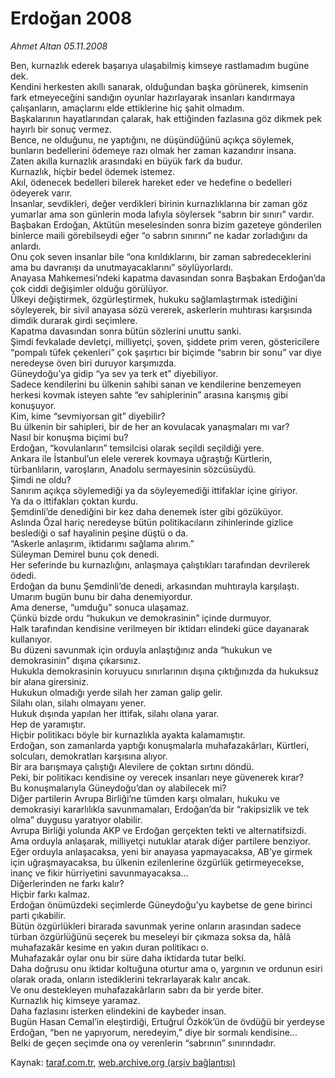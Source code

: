 # Erdoğan 2008

*Ahmet Altan 05.11.2008*

<div class="yazi">Ben, kurnazlık ederek başarıya ulaşabilmiş kimseye rastlamadım bugüne dek. <br/>Kendini herkesten akıllı sanarak, olduğundan başka görünerek, kimsenin fark etmeyeceğini sandığın oyunlar hazırlayarak insanları kandırmaya çalışanların, amaçlarını elde ettiklerine hiç şahit olmadım. <br/>Başkalarının hayatlarından çalarak, hak ettiğinden fazlasına göz dikmek pek hayırlı bir sonuç vermez. <br/>Bence, ne olduğunu, ne yaptığını, ne düşündüğünü açıkça söylemek, bunların bedellerini ödemeye razı olmak her zaman kazandırır insana. <br/>Zaten akılla kurnazlık arasındaki en büyük fark da budur. <br/>Kurnazlık, hiçbir bedel ödemek istemez. <br/>Akıl, ödenecek bedelleri bilerek hareket eder ve hedefine o bedelleri ödeyerek varır. <br/>İnsanlar, sevdikleri, değer verdikleri birinin kurnazlıklarına bir zaman göz yumarlar ama son günlerin moda lafıyla söylersek “sabrın bir sınırı” vardır. <br/>Başbakan Erdoğan, Aktütün meselesinden sonra bizim gazeteye gönderilen binlerce maili görebilseydi eğer “o sabrın sınırını” ne kadar zorladığını da anlardı. <br/>Onu çok seven insanlar bile “ona kırıldıklarını, bir zaman sabredeceklerini ama bu davranışı da unutmayacaklarını” söylüyorlardı. <br/>Anayasa Mahkemesi’ndeki kapatma davasından sonra Başbakan Erdoğan’da çok ciddi değişimler olduğu görülüyor. <br/>Ülkeyi değiştirmek, özgürleştirmek, hukuku sağlamlaştırmak istediğini söyleyerek, bir sivil anayasa sözü vererek, askerlerin muhtırası karşısında dimdik durarak girdi seçimlere. <br/>Kapatma davasından sonra bütün sözlerini unuttu sanki. <br/>Şimdi fevkalade devletçi, milliyetçi, şoven, şiddete prim veren, göstericilere “pompalı tüfek çekenleri” çok şaşırtıcı bir biçimde “sabrın bir sonu” var diye neredeyse öven biri duruyor karşımızda. <br/>Güneydoğu’ya gidip “ya sev ya terk et” diyebiliyor. <br/>Sadece kendilerini bu ülkenin sahibi sanan ve kendilerine benzemeyen herkesi kovmak isteyen sahte “ev sahiplerinin” arasına karışmış gibi konuşuyor. <br/>Kim, kime “sevmiyorsan git” diyebilir? <br/>Bu ülkenin bir sahipleri, bir de her an kovulacak yanaşmaları mı var? <br/>Nasıl bir konuşma biçimi bu? <br/>Erdoğan, “kovulanların” temsilcisi olarak seçildi seçildiği yere. <br/>Ankara ile İstanbul’un elele vererek kovmaya uğraştığı Kürtlerin, türbanlıların, varoşların, Anadolu sermayesinin sözcüsüydü. <br/>Şimdi ne oldu? <br/>Sanırım açıkça söylemediği ya da söyleyemediği ittifaklar içine giriyor. <br/>Ya da o ittifakları çoktan kurdu. <br/>Şemdinli’de denediğini bir kez daha denemek ister gibi gözüküyor. <br/>Aslında Özal hariç neredeyse bütün politikacıların zihinlerinde gizlice beslediği o saf hayalinin peşine düştü o da. <br/>“Askerle anlaşırım, iktidarımı sağlama alırım.” <br/>Süleyman Demirel bunu çok denedi. <br/>Her seferinde bu kurnazlığını, anlaşmaya çalıştıkları tarafından devrilerek ödedi. <br/>Erdoğan da bunu Şemdinli’de denedi, arkasından muhtırayla karşılaştı. <br/>Umarım bugün bunu bir daha denemiyordur. <br/>Ama denerse, “umduğu” sonuca ulaşamaz. <br/>Çünkü bizde ordu “hukukun ve demokrasinin” içinde durmuyor. <br/>Halk tarafından kendisine verilmeyen bir iktidarı elindeki güce dayanarak kullanıyor. <br/>Bu düzeni savunmak için orduyla anlaştığınız anda “hukukun ve demokrasinin” dışına çıkarsınız. <br/>Hukukla demokrasinin koruyucu sınırlarının dışına çıktığınızda da hukuksuz bir alana girersiniz. <br/>Hukukun olmadığı yerde silah her zaman galip gelir. <br/>Silahı olan, silahı olmayanı yener. <br/>Hukuk dışında yapılan her ittifak, silahı olana yarar. <br/>Hep de yaramıştır. <br/>Hiçbir politikacı böyle bir kurnazlıkla ayakta kalamamıştır. <br/>Erdoğan, son zamanlarda yaptığı konuşmalarla muhafazakârları, Kürtleri, solcuları, demokratları karşısına alıyor. <br/>Bir ara barışmaya çalıştığı Alevilere de çoktan sırtını döndü. <br/>Peki, bir politikacı kendisine oy verecek insanları neye güvenerek kırar? <br/>Bu konuşmalarıyla Güneydoğu’dan oy alabilecek mi? <br/>Diğer partilerin Avrupa Birliği’ne tümden karşı olmaları, hukuku ve demokrasiyi kararlılıkla savunmamaları, Erdoğan’da bir “rakipsizlik ve tek olma” duygusu yaratıyor olabilir. <br/>Avrupa Birliği yolunda AKP ve Erdoğan gerçekten tekti ve alternatifsizdi. <br/>Ama orduyla anlaşarak, milliyetçi nutuklar atarak diğer partilere benziyor. <br/>Eğer orduyla anlaşacaksa, yeni bir anayasa yapmayacaksa, AB’ye girmek için uğraşmayacaksa, bu ülkenin ezilenlerine özgürlük getirmeyecekse, inanç ve fikir hürriyetini savunmayacaksa... <br/>Diğerlerinden ne farkı kalır? <br/>Hiçbir farkı kalmaz. <br/>Erdoğan önümüzdeki seçimlerde Güneydoğu’yu kaybetse de gene birinci parti çıkabilir. <br/>Bütün özgürlükleri birarada savunmak yerine onların arasından sadece türban özgürlüğünü seçerek bu meseleyi bir çıkmaza soksa da, hâlâ muhafazakâr kesime en yakın duran politikacı o. <br/>Muhafazakâr oylar onu bir süre daha iktidarda tutar belki. <br/>Daha doğrusu onu iktidar koltuğuna oturtur ama o, yargının ve ordunun esiri olarak orada, onların istediklerini tekrarlayarak kalır ancak. <br/>Ve onu destekleyen muhafazakârların sabrı da bir yerde biter. <br/>Kurnazlık hiç kimseye yaramaz. <br/>Daha fazlasını isterken elindekini de kaybeder insan. <br/>Bugün Hasan Cemal’in eleştirdiği, Ertuğrul Özkök’ün de övdüğü bir yerdeyse Erdoğan, “ben ne yapıyorum, neredeyim,” diye bir sormalı kendisine... <br/>Belki de geçen seçimde ona oy verenlerin “sabrının” sınırındadır.</div>

Kaynak: [taraf.com.tr](http://www.taraf.com.tr:80/makale/2535.htm), [web.archive.org (arşiv bağlantısı)](http://web.archive.org/web/20100428041914/http://www.taraf.com.tr:80/makale/2535.htm)
